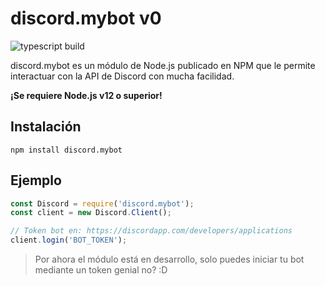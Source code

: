 # discord.mybot v0

![typescript build](https://github.com/mybot-team/discord.mybot/actions/workflows/build.yaml/badge.svg)

discord.mybot es un módulo de Node.js publicado en NPM que le permite interactuar con la API de Discord con mucha facilidad.

**¡Se requiere Node.js v12 o superior!**

## Instalación

`npm install discord.mybot`

## Ejemplo

```js
const Discord = require('discord.mybot');
const client = new Discord.Client();

// Token bot en: https://discordapp.com/developers/applications
client.login('BOT_TOKEN');
```

> Por ahora el módulo está en desarrollo, solo puedes iniciar tu bot mediante un token
> genial no? :D
